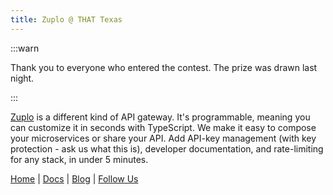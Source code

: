 ```yaml
---
title: Zuplo @ THAT Texas
---
```


:::warn

Thank you to everyone who entered the contest. The prize was drawn last night.

:::

[Zuplo](https://www.zuplo.com) is a different kind of API gateway. It's programmable, meaning you can customize it in seconds with TypeScript. We make it easy to compose your microservices or share your API. Add API-key management (with key protection - ask us what this is), developer documentation, and rate-limiting for any stack, in under 5 minutes.

[Home](https://www.zuplo.com) | [Docs](/docs) | [Blog](/blog) | [Follow Us](https://twitter.com/zuplo)
